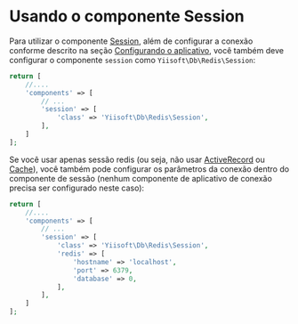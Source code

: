 # Usando o componente Session

Para utilizar o componente [Session](https://github.com/yiisoft/session), além de configurar a conexão conforme descrito na seção  [Configurando o aplicativo](../../../README.md#Configuring-application),
você também deve configurar o componente `session` como `Yiisoft\Db\Redis\Session`:

```php
return [
    //....
    'components' => [
        // ...
        'session' => [
            'class' => 'Yiisoft\Db\Redis\Session',
        ],
    ]
];
```

Se você usar apenas sessão redis (ou seja, não usar [ActiveRecord](https://github.com/yiisoft/active-record) ou [Cache](https://github.com/yiisoft/cache-redis)), você também pode configurar os parâmetros da conexão dentro do
componente de sessão (nenhum componente de aplicativo de conexão precisa ser configurado neste caso):

```php
return [
    //....
    'components' => [
        // ...
        'session' => [
            'class' => 'Yiisoft\Db\Redis\Session',
            'redis' => [
                'hostname' => 'localhost',
                'port' => 6379,
                'database' => 0,
            ],
        ],
    ]
];
```
